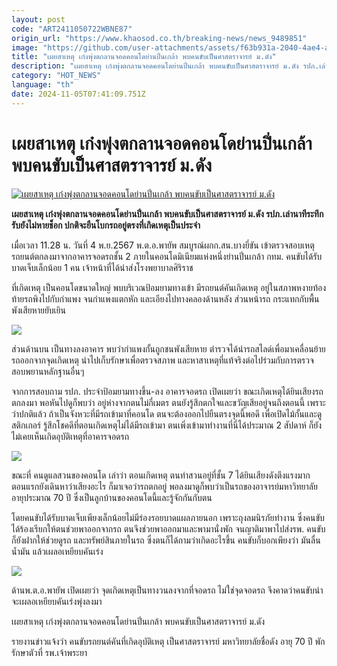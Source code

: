 ```yaml
---
layout: post
code: "ART2411050722WBNE87"
origin_url: "https://www.khaosod.co.th/breaking-news/news_9489851"
image: "https://github.com/user-attachments/assets/f63b931a-2040-4ae4-a4f0-2552864d5588"
title: "เผยสาเหตุ เก๋งพุ่งตกลานจอดคอนโดย่านปิ่นเกล้า พบคนขับเป็นศาสตราจารย์ ม.ดัง"
description: "เผยสาเหตุ เก๋งพุ่งตกลานจอดคอนโดย่านปิ่นเกล้า พบคนขับเป็นศาสตราจารย์ ม.ดัง รปภ.เล่านาทีระทึก รับยังไม่หายช็อก ปกติจะยืนโบกรถอยู่ตรงที่เกิดเหตุเป็นประจำ "
category: "HOT_NEWS"
language: "th"
date: 2024-11-05T07:41:09.751Z
---
```


# เผยสาเหตุ เก๋งพุ่งตกลานจอดคอนโดย่านปิ่นเกล้า พบคนขับเป็นศาสตราจารย์ ม.ดัง

[![เผยสาเหตุ เก๋งพุ่งตกลานจอดคอนโดย่านปิ่นเกล้า พบคนขับเป็นศาสตราจารย์ ม.ดัง](https://www.khaosod.co.th/wpapp/uploads/2024/11/car3.jpg "เผยสาเหตุ เก๋งพุ่งตกลานจอดคอนโดย่านปิ่นเกล้า พบคนขับเป็นศาสตราจารย์ ม.ดัง")](https://www.khaosod.co.th/wpapp/uploads/2024/11/car3.jpg)

**เผยสาเหตุ เก๋งพุ่งตกลานจอดคอนโดย่านปิ่นเกล้า พบคนขับเป็นศาสตราจารย์ ม.ดัง รปภ.เล่านาทีระทึก รับยังไม่หายช็อก ปกติจะยืนโบกรถอยู่ตรงที่เกิดเหตุเป็นประจำ**

เมื่อเวลา 11.28 น. วันที่ 4 พ.ย.2567 พ.ต.อ.พายัพ สมบูรณ์ผกก.สน.บางยี่ขัน เข้าตรวจสอบเหตุรถยนต์ตกลงมาจากอาคารจอดรถชั้น 2 ภายในคอนโดมิเนียมแห่งหนึ่งย่านปิ่นเกล้า กทม. คนขับได้รับบาดเจ็บเล็กน้อย 1 คน เจ้าหน้าที่ได้นำส่งโรงพยาบาลศิริราช

ที่เกิดเหตุ เป็นคอนโดขนาดใหญ่ พบบริเวณป้อมยามทางเข้า มีรถยนต์คันเกิดเหตุ อยู่ในสภาพหงายท้อง ท้ายรถพิงไปกับกำแพง จนกำแพงแตกหัก และเอียงไปทางคลองด้านหลัง ส่วนหน้ารถ กระแทกกับพื้น พังเสียหายยับเยิน

[![](https://www.khaosod.co.th/wpapp/uploads/2024/11/car5.jpg)](https://www.khaosod.co.th/wpapp/uploads/2024/11/car5.jpg)

ส่วนด้านบน เป็นทางลงอาคาร พบว่ากำแพงกั้นถูกชนพังเสียหาย ตำรวจได้นำรถสไลด์เพื่อมาเคลื่อนย้ายรถออกจากจุดเกิดเหตุ นำไปเก็บรักษาเพื่อตรวจสภาพ และหาสาเหตุที่แท้จริงต่อไปร่วมกับการตรวจสอบพยานหลักฐานอื่นๆ

จากการสอบถาม รปภ. ประจำป้อมยามทางขึ้น-ลง อาคารจอดรถ เปิดเผยว่า ขณะเกิดเหตุได้ยินเสียงรถตกลงมา พอหันไปดูก็พบว่า อยู่ห่างจากตนไม่กี่เมตร ตนยังรู้สึกตกใจและขวัญเสียอยู่จนถึงตอนนี้ เพราะว่าปกติแล้ว ถ้าเป็นจังหวะที่มีรถเข้ามาที่คอนโด ตนจะต้องออกไปยืนตรงจุดนี้พอดี เพื่อเปิดไม้กั้นและดูสติกเกอร์ รู้สึกโชคดีที่ตอนเกิดเหตุไม่ได้มีรถเข้ามา ตนเพิ่งเข้ามาทำงานที่นี่ได้ประมาณ 2 สัปดาห์ ก็ยังไม่เคยเห็นเกิดอุบัติเหตุที่อาคารจอดรถ

[![](https://www.khaosod.co.th/wpapp/uploads/2024/11/car6.jpg)](https://www.khaosod.co.th/wpapp/uploads/2024/11/car6.jpg)

ขณะที่ คนดูแลสวนของคอนโด เล่าว่า ตอนเกิดเหตุ ตนทำสวนอยู่ที่ชั้น 7 ได้ยินเสียงดังตึงแรงมาก ตอนแรกยังเดินหาว่าเสียงอะไร ก็มาเจอว่ารถตกอยู่ พอลงมาดูก็พบว่าเป็นรถของอาจารย์มหาวิทยาลัย อายุประมาณ 70 ปี ซึ่งเป็นลูกบ้านของคอนโดนี้และรู้จักกันกับตน

โดยคนขับได้รับบาดเจ็บเพียงเล็กน้อยไม่มีร่องรอยบาดแผลภายนอก เพราะถุงลมนิรภัยทำงาน ซึ่งคนขับได้ร้องเรียกให้ตนช่วยพาออกจากรถ ตนจึงช่วยพาออกมาและพามานั่งพัก จนญาติมาพาไปส่งรพ. คนขับก็ยังฝากให้ช่วยดูรถ และทรัพย์สินภายในรถ ซึ่งตนก็ได้ถามว่าเกิดอะไรขึ้น คนขับก็บอกเพียงว่า มันลื่นน้ำมัน แล้วเผลอเหยียบคันเร่ง

[![](https://www.khaosod.co.th/wpapp/uploads/2024/11/car4.jpg)](https://www.khaosod.co.th/wpapp/uploads/2024/11/car4.jpg)

ด้านพ.ต.อ.พายัพ เปิดเผยว่า จุดเกิดเหตุเป็นทางวนลงจากที่จอดรถ ไม่ใช่จุดจอดรถ จึงคาดว่าคนขับน่าจะเผลอเหยียบคันเร่งพุ่งลงมา

เผยสาเหตุ เก๋งพุ่งตกลานจอดคอนโดย่านปิ่นเกล้า พบคนขับเป็นศาสตราจารย์ ม.ดัง

รายงานข่าวแจ้งว่า คนขับรถยนต์คันที่เกิดอุบัติเหตุ เป็นศาสตราจารย์ มหาวิทยาลัยชื่อดัง อายุ 70 ปี พักรักษาตัวที่ รพ.เจ้าพระยา